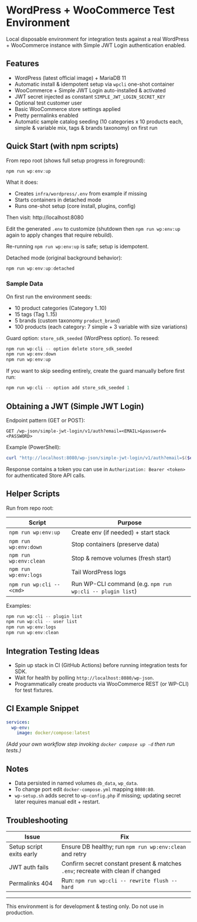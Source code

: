# WordPress + WooCommerce Test Environment

Local disposable environment for integration tests against a real WordPress + WooCommerce instance with Simple JWT Login authentication enabled.

## Features

- WordPress (latest official image) + MariaDB 11
- Automatic install & idempotent setup via `wpcli` one-shot container
- WooCommerce + Simple JWT Login auto-installed & activated
- JWT secret injected as constant `SIMPLE_JWT_LOGIN_SECRET_KEY`
- Optional test customer user
- Basic WooCommerce store settings applied
- Pretty permalinks enabled
- Automatic sample catalog seeding (10 categories x 10 products each, simple & variable mix, tags & brands taxonomy) on first run

## Quick Start (with npm scripts)

From repo root (shows full setup progress in foreground):

```powershell
npm run wp:env:up
```

What it does:

- Creates `infra/wordpress/.env` from example if missing
- Starts containers in detached mode
- Runs one-shot setup (core install, plugins, config)

Then visit: http://localhost:8080

Edit the generated `.env` to customize (shutdown then `npm run wp:env:up` again to apply changes that require rebuild).

Re-running `npm run wp:env:up` is safe; setup is idempotent.

Detached mode (original background behavior):

```powershell
npm run wp:env:up:detached
```

### Sample Data

On first run the environment seeds:

- 10 product categories (Category 1..10)
- 15 tags (Tag 1..15)
- 5 brands (custom taxonomy `product_brand`)
- 100 products (each category: 7 simple + 3 variable with size variations)

Guard option: `store_sdk_seeded` (WordPress option). To reseed:

```powershell
npm run wp:cli -- option delete store_sdk_seeded
npm run wp:env:down
npm run wp:env:up
```

If you want to skip seeding entirely, create the guard manually before first run:

```powershell
npm run wp:cli -- option add store_sdk_seeded 1
```

## Obtaining a JWT (Simple JWT Login)

Endpoint pattern (GET or POST):

```
GET /wp-json/simple-jwt-login/v1/auth?email=<EMAIL>&password=<PASSWORD>
```

Example (PowerShell):

```powershell
curl "http://localhost:8080/wp-json/simple-jwt-login/v1/auth?email=$($env:TEST_CUSTOMER_EMAIL)&password=$($env:TEST_CUSTOMER_PASSWORD)"
```

Response contains a token you can use in `Authorization: Bearer <token>` for authenticated Store API calls.

## Helper Scripts

Run from repo root:

| Script                    | Purpose                                                   |
| ------------------------- | --------------------------------------------------------- |
| `npm run wp:env:up`       | Create env (if needed) + start stack                      |
| `npm run wp:env:down`     | Stop containers (preserve data)                           |
| `npm run wp:env:clean`    | Stop & remove volumes (fresh start)                       |
| `npm run wp:env:logs`     | Tail WordPress logs                                       |
| `npm run wp:cli -- <cmd>` | Run WP-CLI command (e.g. `npm run wp:cli -- plugin list`) |

Examples:

```powershell
npm run wp:cli -- plugin list
npm run wp:cli -- user list
npm run wp:env:logs
npm run wp:env:clean
```

## Integration Testing Ideas

- Spin up stack in CI (GitHub Actions) before running integration tests for SDK.
- Wait for health by polling `http://localhost:8080/wp-json`.
- Programmatically create products via WooCommerce REST (or WP-CLI) for test fixtures.

## CI Example Snippet

```yaml
services:
  wp-env:
    image: docker/compose:latest
```

_(Add your own workflow step invoking `docker compose up -d` then run tests.)_

## Notes

- Data persisted in named volumes `db_data`, `wp_data`.
- To change port edit `docker-compose.yml` mapping `8080:80`.
- `wp-setup.sh` adds secret to `wp-config.php` if missing; updating secret later requires manual edit + restart.

## Troubleshooting

| Issue                    | Fix                                                                              |
| ------------------------ | -------------------------------------------------------------------------------- |
| Setup script exits early | Ensure DB healthy; run `npm run wp:env:clean` and retry                          |
| JWT auth fails           | Confirm secret constant present & matches `.env`; recreate with clean if changed |
| Permalinks 404           | Run: `npm run wp:cli -- rewrite flush --hard`                                    |

---

This environment is for development & testing only. Do not use in production.
